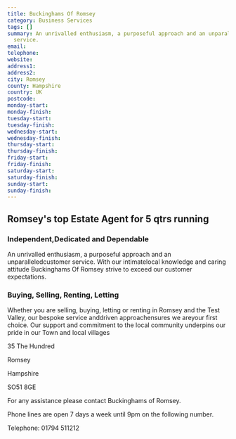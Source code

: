 ```yaml
---
title: Buckinghams Of Romsey
category: Business Services
tags: []
summary: An unrivalled enthusiasm, a purposeful approach and an unparalleled customer
  service.
email: 
telephone: 
website: 
address1: 
address2: 
city: Romsey
county: Hampshire
country: UK
postcode: 
monday-start: 
monday-finish: 
tuesday-start: 
tuesday-finish: 
wednesday-start: 
wednesday-finish: 
thursday-start: 
thursday-finish: 
friday-start: 
friday-finish: 
saturday-start: 
saturday-finish: 
sunday-start: 
sunday-finish: 
---
```

## Romsey's top Estate Agent for 5 qtrs running

### Independent,Dedicated and Dependable

An unrivalled enthusiasm, a purposeful approach and an unparalleledcustomer service. With our intimatelocal knowledge and caring attitude Buckinghams Of Romsey strive to exceed our customer expectations.

### Buying, Selling, Renting, Letting

Whether you are selling, buying, letting or renting in Romsey and the Test Valley, our bespoke service anddriven approachensures we areyour first choice. Our support and commitment to the local community underpins our pride in our Town and local villages

35 The Hundred

Romsey

Hampshire

SO51 8GE

For any assistance please contact Buckinghams of Romsey.

Phone lines are open 7 days a week until 9pm on the following number.

Telephone: 01794 511212

